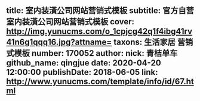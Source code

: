 title: 室内装潢公司网站营销式模板
subtitle: 官方自营室内装潢公司网站营销式模板
cover: http://img.yunucms.com/o_1cpjcg42q1f4ibg41rv41n6g1qqq16.jpg?attname=
taxons: 生活家居 营销式模板
number: 170052
author:
  nick: 青桔单车
  github_name: qingjue
date: 2020-04-20 12:00:00
publishDate: 2018-06-05
link: http://www.yunucms.com/template/info/id/67.html
---